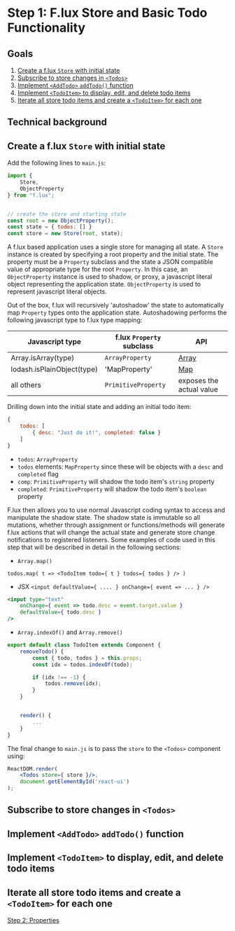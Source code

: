 # Step 1: F.lux Store and Basic Todo Functionality

## Goals

1. [Create a f.lux `Store` with initial state](#user-content-store)
2. [Subscribe to store changes in `<Todos>`](#user-content-changes)
3. [Implement `<AddTodo>` `addTodo()` function](#user-content-addtodo)
4. [Implement `<TodoItem>` to display, edit, and delete todo items](#user-content-items)
5. [Iterate all store todo items and create a `<TodoItem>` for each one](#user-content-iterate)


## Technical background



## Create a f.lux `Store` with initial state<a name="store" />

Add the following lines to `main.js`:

```js
import {
	Store,
	ObjectProperty
} from "f.lux";


// create the store and starting state
const root = new ObjectProperty();
const state = { todos: [] }
const store = new Store(root, state);
```

A f.lux based application uses a single store for managing all state. A `Store` instance is created by specifying a root property and the initial state. The property must be a `Property` subclass and the state a JSON compatible value of appropriate type for the root `Property`. In this case, an `ObjectProperty` instance is used to shadow, or proxy, a javascript literal object representing the application state. `ObjectProperty` is used to represent javascript literal objects.

Out of the box, f.lux will recursively 'autoshadow' the state to automatically map `Property` types onto the application state. Autoshadowing performs the following javascript type to f.lux type mapping:

| Javascript type              | f.lux `Property` subclass | API
| ---------------------------- | ------------------------- | -------------------------------
| Array.isArray(type)          | `ArrayProperty`           | [Array]
| lodash.isPlainObject(type)   | 'MapProperty'             | [Map]
| all others                   | `PrimitiveProperty`       | exposes the actual value

Drilling down into the initial state and adding an initial todo item:
```js
{
	todos: [
    	{ desc: "Just do it!", completed: false }
	]
}
```

* `todos`: `ArrayProperty`
* `todos` elements: `MapProperty` since these will be objects with a `desc` and `completed` flag
* `comp`: `PrimitiveProperty` will shadow the todo item's `string` property
* `completed`: `PrimitiveProperty` will shadow the todo item's `boolean` property

F.lux then allows you to use normal Javascript coding syntax to access and manipulate the shadow state. The shadow state is immutable so all mutations, whether through assignment or functions/methods will generate f.lux actions that will change the actual state and generate store change notifications to registered listeners. Some examples of code used in this step that will be described in detail in the following sections:

* `Array.map()`

```
todos.map( t => <TodoItem todo={ t } todos={ todos } /> )
```

* JSX `<input defaultValue={ .... } onChange={ event => ... } />`

```jsx
<input type="text"
	onChange={ event => todo.desc = event.target.value }
	defaultValue={ todo.desc }
/>
```

* `Array.indexOf()` and `Array.remove()`

```js
export default class TodoItem extends Component {
	removeTodo() {
		const { todo, todos } = this.props;
		const idx = todos.indexOf(todo);

		if (idx !== -1) {
			todos.remove(idx);
		}
	}


	render() {
		...
	}
}
```

The final change to `main.js` is to pass the `store` to the `<Todos>` component using:

```jsx
ReactDOM.render(
	<Todos store={ store }/>,
	document.getElementById('react-ui')
);
```


## Subscribe to store changes in `<Todos>`<a id="changes" />



## Implement `<AddTodo>` `addTodo()` function<a id="addtodo" />



## Implement `<TodoItem>` to display, edit, and delete todo items<a id="items" />



## Iterate all store todo items and create a `<TodoItem>` for each one<a id="iterate" />


[Step 2: Properties](step-2.md)


[Array]: https://developer.mozilla.org/en-US/docs/Web/JavaScript/Reference/Global_Objects/Array
[Map]: https://developer.mozilla.org/en-US/docs/Web/JavaScript/Reference/Global_Objects/Map
